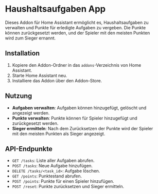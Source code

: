 # Haushaltsaufgaben App

Dieses Addon für Home Assistant ermöglicht es, Haushaltsaufgaben zu verwalten und Punkte für erledigte Aufgaben zu vergeben. Die Punkte können zurückgesetzt werden, und der Spieler mit den meisten Punkten wird zum Sieger ernannt.

## Installation

1. Kopiere den Addon-Ordner in das `addons`-Verzeichnis von Home Assistant.
2. Starte Home Assistant neu.
3. Installiere das Addon über den Addon-Store.

## Nutzung

- **Aufgaben verwalten**: Aufgaben können hinzugefügt, gelöscht und angezeigt werden.
- **Punkte verwalten**: Punkte können für Spieler hinzugefügt und zurückgesetzt werden.
- **Sieger ermitteln**: Nach dem Zurücksetzen der Punkte wird der Spieler mit den meisten Punkten als Sieger angezeigt.

## API-Endpunkte

- `GET /tasks`: Liste aller Aufgaben abrufen.
- `POST /tasks`: Neue Aufgabe hinzufügen.
- `DELETE /tasks/<task_id>`: Aufgabe löschen.
- `GET /points`: Punktestand abrufen.
- `POST /points`: Punkte für einen Spieler hinzufügen.
- `POST /reset`: Punkte zurücksetzen und Sieger ermitteln.
